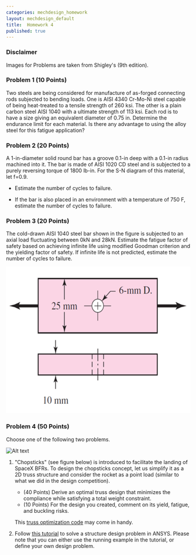 ```yaml
---
categories: mechdesign_homework
layout: mechdesign_default
title:  Homework 4
published: true
---
```

<style TYPE="text/css">
code.has-jax {font: inherit; font-size: 100%; background: inherit; border: inherit;}
</style>
<script type="text/x-mathjax-config">
MathJax.Hub.Config({
    tex2jax: {
        inlineMath: [['$','$'], ['\\(','\\)']],
        skipTags: ['script', 'noscript', 'style', 'textarea', 'pre'] // removed 'code' entry
    }
});
MathJax.Hub.Queue(function() {
    var all = MathJax.Hub.getAllJax(), i;
    for(i = 0; i < all.length; i += 1) {
        all[i].SourceElement().parentNode.className += ' has-jax';
    }
});
</script>
<script type="text/javascript" async
  src="https://cdnjs.cloudflare.com/ajax/libs/mathjax/2.7.1/MathJax.js?config=TeX-AMS-MML_HTMLorMML">
</script>

### Disclaimer
Images for Problems are taken from Shigley's (9th edition).

### Problem 1 (10 Points)

Two steels are being considered for manufacture of as-forged connecting rods subjected to 
bending loads. One is AISI 4340 Cr-Mo-Ni steel capable of being heat-treated to a tensile 
strength of 260 ksi. The other is a plain carbon steel AISI 1040 with a ultimate strength of 
113 ksi. Each rod is to have a size giving an equivalent diameter of 0.75 in. Determine the 
endurance limit for each material. Is there any advantage to using the alloy steel for this 
fatigue application?

### Problem 2 (20 Points)

A 1-in-diameter solid round bar has a groove 0.1-in deep with a 0.1-in radius machined into it.
 The bar is made of AISI 1020 CD steel and is subjected to a purely reversing torque of 1800 
 lb-in. For the S-N diagram of this material, let f=0.9.
 
* Estimate the number of cycles to failure.

* If the bar is also placed in an environment with a temperature of 750 F, estimate the 
number of cycles to failure.

### Problem 3 (20 Points)
The cold-drawn AISI 1040 steel bar shown in the figure is subjected to an axial load 
fluctuating between 0kN and 28kN. Estimate the fatigue factor of safety based on achieving 
infinite life using modified Goodman criterion and the yielding factor of safety. 
If infinite life is not predicted, estimate the number of cycles to failure.

<img src="/_images/mechdesign/hw3_1.png" alt="Drawing" style="height: 400px;"/> 

### Problem 4 (50 Points)
Choose one of the following two problems.

![Alt text](https://external-content.duckduckgo.com/iu/?u=https%3A%2F%2Fwww.teslaoracle.com%2Fwp-content%2Fuploads%2F2022%2F06%2FSpaceX-Starship-Launch-Tower-Chopsticks-Starbase-1024x576.jpg&f=1&nofb=1&ipt=6d694dfa53f339a5607fc517dfea56191940cc7ad0bd3d2b846841cb440a8d4d&ipo=images "a title")

1. "Chopsticks" (see figure below) is introduced to facilitate the landing of SpaceX BFRs. 
To design the chopsticks concept, let us simplify it as a 2D truss structure and consider the rocket as a point load 
(similar to what we did in the design competition).
    * (40 Points) Derive an optimal truss design that minimizes the compliance while satisfying a total weight constraint.
    * (10 Points) For the design you created, comment on its yield, fatigue, and buckling risks.

    This [truss optimization code](https://colab.research.google.com/drive/102Bu4ZGRkomLlhbVwEtHPjyIJEPSGE_e#scrollTo=ZNYHR-rbkv5a) may come in handy. 

2. Follow [this tutorial](https://courses.ansys.com/index.php/courses/plate-with-a-hole-optimization/lessons/problem-specification-lesson-1-30/) to solve a structure design problem in ANSYS. 
Please note that you can either use the running example in the tutorial, or define your own design problem.